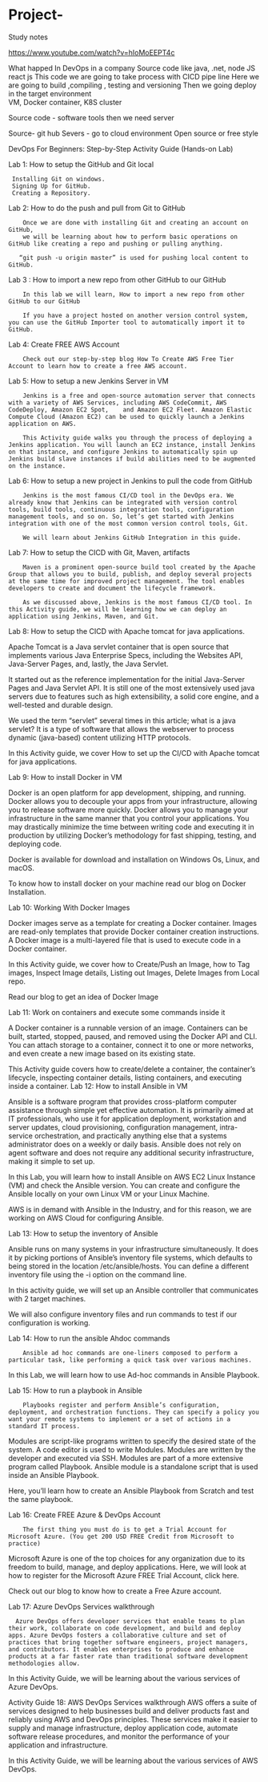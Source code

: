 # Project-
Study notes 

https://www.youtube.com/watch?v=hIoMoEEPT4c


What happed In DevOps in a company 
 Source code like java, .net, node JS react js 
This code we are  going  to take   process  with CICD pipe line 
Here we are  going to  build  ,compiling , testing  and  versioning 
Then we going  deploy in the target  environment  
 VM, Docker container, K8S cluster 
  
Source code  - software tools  then  we  need  server 

Source- git hub 
Severs -  go to   cloud   environment 
Open source or  free style 




DevOps For Beginners: Step-by-Step Activity Guide (Hands-on Lab)

Lab 1: How to setup the GitHub and Git local 

     Installing Git on windows.
     Signing Up for GitHub.
     Creating a Repository.

Lab 2: How to do the push and pull from Git to GitHub

        Once we are done with installing Git and creating an account on GitHub, 
        we will be learning about how to perform basic operations on GitHub like creating a repo and pushing or pulling anything.

       “git push -u origin master” is used for pushing local content to GitHub.

Lab 3 : How to import a new repo from other GitHub to our GitHub

        In this lab we will learn, How to import a new repo from other GitHub to our GitHub

        If you have a project hosted on another version control system, you can use the GitHub Importer tool to automatically import it to GitHub.



Lab 4: Create FREE AWS Account

        Check out our step-by-step blog How To Create AWS Free Tier Account to learn how to create a free AWS account.


Lab 5: How to setup a new Jenkins Server in VM

        Jenkins is a free and open-source automation server that connects with a variety of AWS Services, including AWS CodeCommit, AWS CodeDeploy, Amazon EC2 Spot,    and Amazon EC2 Fleet. Amazon Elastic Compute Cloud (Amazon EC2) can be used to quickly launch a Jenkins application on AWS.

        This Activity guide walks you through the process of deploying a Jenkins application. You will launch an EC2 instance, install Jenkins on that instance, and configure Jenkins to automatically spin up Jenkins build slave instances if build abilities need to be augmented on the instance.


Lab 6: How to setup a new project in Jenkins to pull the code from GitHub

        Jenkins is the most famous CI/CD tool in the DevOps era. We already know that Jenkins can be integrated with version control tools, build tools, continuous integration tools, configuration management tools, and so on. So, let’s get started with Jenkins integration with one of the most common version control tools, Git.

        We will learn about Jenkins GitHub Integration in this guide.


Lab 7: How to setup the CICD with Git, Maven, artifacts

        Maven is a prominent open-source build tool created by the Apache Group that allows you to build, publish, and deploy several projects at the same time for improved project management. The tool enables developers to create and document the lifecycle framework.

        As we discussed above, Jenkins is the most famous CI/CD tool. In this Activity guide, we will be learning how we can deploy an application using Jenkins, Maven, and Git.


Lab 8: How to setup the CICD with Apache tomcat for java applications.

Apache Tomcat is a Java servlet container that is open source that implements various Java Enterprise Specs, including the Websites API, Java-Server Pages, and, lastly, the Java Servlet.

It started out as the reference implementation for the initial Java-Server Pages and Java Servlet API. It is still one of the most extensively used java servers due to features such as high extensibility, a solid core engine, and a well-tested and durable design.

We used the term “servlet” several times in this article; what is a java servlet? It is a type of software that allows the webserver to process dynamic (java-based) content utilizing HTTP protocols.

In this Activity guide, we cover How to set up the CI/CD with Apache tomcat for java applications.



Lab 9: How to install Docker in VM

Docker is an open platform for app development, shipping, and running. Docker allows you to decouple your apps from your infrastructure, allowing you to release software more quickly. Docker allows you to manage your infrastructure in the same manner that you control your applications. You may drastically minimize the time between writing code and executing it in production by utilizing Docker’s methodology for fast shipping, testing, and deploying code.

Docker is available for download and installation on Windows Os, Linux, and macOS.

To know how to install docker on your machine read our blog on Docker Installation.





Lab 10: Working With Docker Images



Docker images serve as a template for creating a Docker container. Images are read-only templates that provide Docker container creation instructions. A Docker image is a multi-layered file that is used to execute code in a Docker container.

In this Activity guide, we cover how to Create/Push an Image, how to Tag images, Inspect Image details, Listing out Images, Delete Images from Local repo.

Read our blog to get an idea of Docker Image







Lab 11: Work on containers and execute some commands inside it





A Docker container is a runnable version of an image. Containers can be built, started, stopped, paused, and removed using the Docker API and CLI. You can attach storage to a container, connect it to one or more networks, and even create a new image based on its existing state.

This Activity guide covers how to create/delete a container, the container’s lifecycle, inspecting container details, listing containers, and executing inside a container.
Lab 12: How to install Ansible in VM



Ansible is a software program that provides cross-platform computer assistance through simple yet effective automation. It is primarily aimed at IT professionals, who use it for application deployment, workstation and server updates, cloud provisioning, configuration management, intra-service orchestration, and practically anything else that a systems administrator does on a weekly or daily basis. Ansible does not rely on agent software and does not require any additional security infrastructure, making it simple to set up.

In this Lab, you will learn how to install Ansible on AWS EC2 Linux Instance (VM) and check the Ansible version. You can create and configure the Ansible locally on your own Linux VM or your Linux Machine.

AWS is in demand with Ansible in the Industry, and for this reason, we are working on AWS Cloud for configuring Ansible.




Lab 13: How to setup the inventory of Ansible

Ansible runs on many systems in your infrastructure simultaneously. It does it by picking portions of Ansible’s inventory file systems, which defaults to being stored in the location /etc/ansible/hosts. You can define a different inventory file using the -i <path>option on the command line.

In this activity guide, we will set up an Ansible controller that communicates with 2 target machines.

We will also configure inventory files and run commands to test if our configuration is working.






Lab 14: How to run the ansible Ahdoc commands
        
        
        
        Ansible ad hoc commands are one-liners composed to perform a particular task, like performing a quick task over various machines.

In this Lab, we will learn how to use Ad-hoc commands in Ansible Playbook.
        
        
        

Lab 15: How to run a playbook in Ansible
        
        
        Playbooks register and perform Ansible’s configuration, deployment, and orchestration functions. They can specify a policy you want your remote systems to implement or a set of actions in a standard IT process.

Modules are script-like programs written to specify the desired state of the system. A code editor is used to write Modules. Modules are written by the developer and executed via SSH. Modules are part of a more extensive program called Playbook. Ansible module is a standalone script that is used inside an Ansible Playbook.

Here, you’ll learn how to create an Ansible Playbook from Scratch and test the same playbook.


        
        
        

Lab 16: Create FREE Azure & DevOps Account
        
        The first thing you must do is to get a Trial Account for Microsoft Azure. (You get 200 USD FREE Credit from Microsoft to practice)

Microsoft Azure is one of the top choices for any organization due to its freedom to build, manage, and deploy applications. Here, we will look at how to register for the Microsoft Azure FREE Trial Account, click here.

Check out our blog to know how to create a Free Azure account.
        
        

Lab 17: Azure DevOps Services walkthrough
        
        
      Azure DevOps offers developer services that enable teams to plan their work, collaborate on code development, and build and deploy apps. Azure DevOps fosters a collaborative culture and set of practices that bring together software engineers, project managers, and contributors. It enables enterprises to produce and enhance products at a far faster rate than traditional software development methodologies allow.

In this Activity Guide, we will be learning about the various services of Azure DevOps.
        
 Activity Guide 18: AWS DevOps Services walkthrough
        AWS offers a suite of services designed to help businesses build and deliver products fast and reliably using AWS and DevOps principles. These services make it easier to supply and manage infrastructure, deploy application code, automate software release procedures, and monitor the performance of your application and infrastructure.

In this Activity Guide, we will be learning about the various services of AWS DevOps.


        
        
        
        
        
        
        

